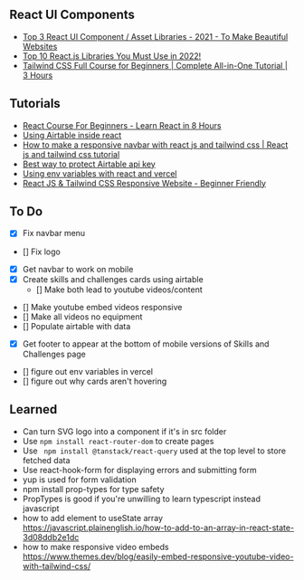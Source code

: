 ## React UI Components
- [Top 3 React UI Component / Asset Libraries - 2021 - To Make Beautiful Websites](https://www.youtube.com/watch?v=FUZXCRk9nIY)
- [Top 10 React.js Libraries You Must Use in 2022!](https://www.youtube.com/watch?v=gkKGlYRVd8A)
- [Tailwind CSS Full Course for Beginners | Complete All-in-One Tutorial | 3 Hours](https://www.youtube.com/watch?v=lCxcTsOHrjo)

## Tutorials
- [React Course For Beginners - Learn React in 8 Hours](https://www.youtube.com/watch?v=f55qeKGgB_M) 
- [Using Airtable inside react](https://youtu.be/PJz1QlpRJeQ)
- [How to make a responsive navbar with react js and tailwind css | React js and tailwind css tutorial](https://www.youtube.com/watch?v=74ys-dT94mA)
- [Best way to protect Airtable api key](https://community.airtable.com/t5/development-apis/best-way-to-protect-api-key-while-using-js/td-p/136139)
- [Using env variables with react and vercel](https://dev.to/manitej/the-ultimate-guide-to-using-environment-variables-with-create-react-app-2oo9)
- [React JS & Tailwind CSS Responsive Website - Beginner Friendly](https://www.youtube.com/watch?v=ZU-drSVodBw)

## To Do
- [x] Fix navbar menu
- [] Fix logo
- [x] Get navbar to work on mobile
- [x] Create skills and challenges cards using airtable
  - [] Make both lead to youtube videos/content
- [] Make youtube embed videos responsive
- [] Make all videos no equipment
- [] Populate airtable with data
- [x] Get footer to appear at the bottom of mobile versions of Skills and Challenges page
- [] figure out env variables in vercel
- [] figure out why cards aren't hovering


## Learned
- Can turn SVG logo into a component if it's in src folder
- Use `npm install react-router-dom` to create pages
- Use ` npm install @tanstack/react-query` used at the top level to store fetched data
- Use react-hook-form for displaying errors and submitting form
- yup is used for form validation
- npm install prop-types for type safety 
- PropTypes is good if you're unwilling to learn typescript instead javascript
- how to add element to useState array https://javascript.plainenglish.io/how-to-add-to-an-array-in-react-state-3d08ddb2e1dc
- how to make responsive video embeds https://www.themes.dev/blog/easily-embed-responsive-youtube-video-with-tailwind-css/
